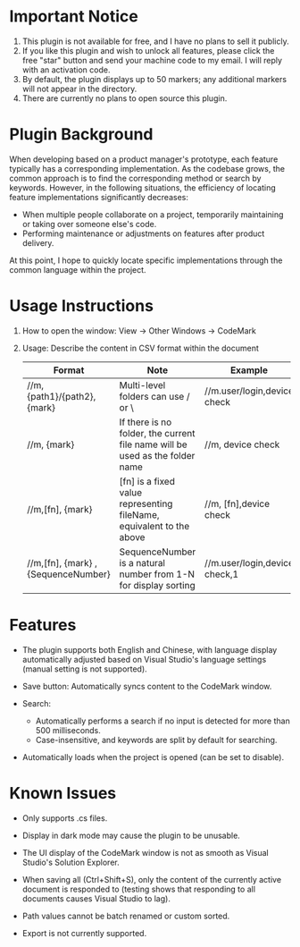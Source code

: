 # Important Notice

1. This plugin is not available for free, and I have no plans to sell it publicly.
2. If you like this plugin and wish to unlock all features, please click the free "star" button and send your machine code to my email. I will reply with an activation code.
3. By default, the plugin displays up to 50 markers; any additional markers will not appear in the directory.
4. There are currently no plans to open source this plugin.

# Plugin Background

When developing based on a product manager's prototype, each feature typically has a corresponding implementation. As the codebase grows, the common approach is to find the corresponding method or search by keywords. However, in the following situations, the efficiency of locating feature implementations significantly decreases:

- When multiple people collaborate on a project, temporarily maintaining or taking over someone else's code.
- Performing maintenance or adjustments on features after product delivery.

At this point, I hope to quickly locate specific implementations through the common language within the project.

# Usage Instructions

1. How to open the window: View -> Other Windows -> CodeMark
2. Usage: Describe the content in CSV format within the document

   | Format                             | Note                                                         | Example                       |
   | ---------------------------------- | ------------------------------------------------------------ | ----------------------------- |
   | //m, {path1}/{path2},{mark}        | Multi-level folders can use / or \                           | //m.user/login,device check   |
   | //m, {mark}                        | If there is no folder, the current file name will be used as the folder name | //m, device check             |
   | //m,[fn], {mark}                   | [fn] is a fixed value representing fileName, equivalent to the above | //m, [fn],device check        |
   | //m,[fn], {mark} ,{SequenceNumber} | SequenceNumber is a natural number from 1-N for display sorting | //m.user/login,device check,1 |

# Features

- The plugin supports both English and Chinese, with language display automatically adjusted based on Visual Studio's language settings (manual setting is not supported).

- Save button: Automatically syncs content to the CodeMark window.

- Search:
  - Automatically performs a search if no input is detected for more than 500 milliseconds.
  - Case-insensitive, and keywords are split by default for searching.

- Automatically loads when the project is opened (can be set to disable).

# Known Issues

- Only supports .cs files.

- Display in dark mode may cause the plugin to be unusable.

- The UI display of the CodeMark window is not as smooth as Visual Studio's Solution Explorer.

- When saving all (Ctrl+Shift+S), only the content of the currently active document is responded to (testing shows that responding to all documents causes Visual Studio to lag).

- Path values cannot be batch renamed or custom sorted.

- Export is not currently supported.